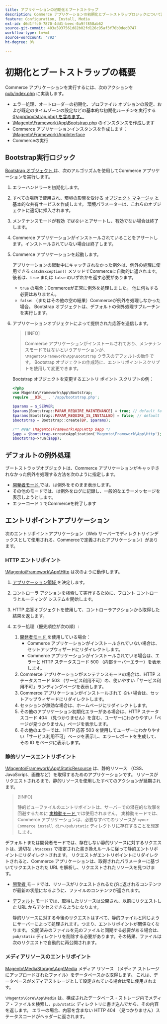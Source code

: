 ```yaml
---
title: アプリケーションの初期化とブートストラップ
description: Commerce アプリケーションの初期化とブートストラップロジックについて説明します。
feature: Configuration, Install, Media
exl-id: 46d1ffc0-7870-4dd1-beec-0a9ff858ab62
source-git-commit: 403a5937561d82b02fd126c95af3f70b0ded0747
workflow-type: tm+mt
source-wordcount: '792'
ht-degree: 0%

---
```


# 初期化とブートストラップの概要

Commerce アプリケーションを実行するには、次のアクションを [pub/index.php][index] に実装します。

- エラー処理、オートローダーの初期化、プロファイル オプションの設定、および既定のタイムゾーンの設定などの基本的な初期化ルーチンを実行する [0}app/bootstrap.php} を含めます。][bootinitial]
- [\Magento\Framework\App\Bootstrap.php][bootstrap] <!-- It requires initialization parameters to be specified in constructor. Normally, the $_SERVER super-global variable is supposed to be passed there. --> のインスタンスを作成します
- Commerce アプリケーションインスタンスを作成します：[\Magento\Framework\AppInterface][app-face]
- Commerceの実行

## Bootstrap実行ロジック

[Bootstrap オブジェクト ][bootinitial] は、次のアルゴリズムを使用してCommerce アプリケーションを実行します。

1. エラーハンドラーを初期化します。
1. すべての場所で使用され、環境の影響を受ける [ オブジェクト マネージャ ][object] と基本的な共有サービスを作成します。 環境パラメーターは、これらのオブジェクトに適切に挿入されます。
1. メンテナンスモードが有効 _ではない_ とアサートし、有効でない場合は終了します。
1. Commerce アプリケーションがインストールされていることをアサートします。インストールされていない場合は終了します。
1. Commerce アプリケーションを起動します。

   アプリケーションの起動中にキャッチされなかった例外は、例外の処理に使用できる `catchException()` メソッドでCommerceに自動的に返されます。 後者は、`true` または `false` のいずれかを返す必要があります。

   - `true` の場合：Commerceが正常に例外を処理しました。 他に何もする必要はありません。
   - `false`: （またはその他の空の結果）Commerceが例外を処理しなかった場合。 Bootstrap オブジェクトは、デフォルトの例外処理サブルーチンを実行します。

1. アプリケーションオブジェクトによって提供された応答を送信します。

   >[!INFO]
   >
   >Commerce アプリケーションがインストールされており、メンテナンスモードではないというアサーションが、`\Magento\Framework\App\Bootstrap` クラスのデフォルトの動作です。 Bootstrap オブジェクトの作成時に、エントリポイントスクリプトを使用して変更できます。

   Bootstrap オブジェクトを変更するエントリ ポイント スクリプトの例：

   ```php
   <?php
   use Magento\Framework\App\Bootstrap;
   require __DIR__ . '/app/bootstrap.php';
   
   $params = $_SERVER;
   $params[Bootstrap::PARAM_REQUIRE_MAINTENANCE] = true; // default false
   $params[Bootstrap::PARAM_REQUIRE_IS_INSTALLED] = false; // default true
   $bootstrap = Bootstrap::create(BP, $params);
   
   /** @var \Magento\Framework\App\Http $app */
   $app = $bootstrap->createApplication('Magento\Framework\App\Http');
   $bootstrap->run($app);
   ```

## デフォルトの例外処理

ブートストラップオブジェクトは、Commerce アプリケーションがキャッチされなかった例外を処理する方法を次のように指定します。

- [ 開発者モード ](../bootstrap/application-modes.md#developer-mode) では、は例外をそのまま表示します。
- その他のモードでは、は例外をログに記録し、一般的なエラーメッセージを表示しようとします。
- エラーコード `1` でCommerceを終了します

## エントリポイントアプリケーション

次のエントリポイントアプリケーション（Web サーバーでディレクトリインデックスとして使用される、Commerceで定義されたアプリケーション）があります。

### HTTP エントリポイント

[\Magento\Framework\App\Http][http] は次のように動作します。

1. [ アプリケーション領域 ](https://developer.adobe.com/commerce/php/architecture/modules/areas/) を決定します。
1. コントローラ アクションを検索して実行するために、フロント コントローラとルーティング システムを開始します。
1. HTTP 応答オブジェクトを使用して、コントローラアクションから取得した結果を返します。
1. エラー処理（優先順位が次の順）:

   1. [ 開発者モード ](../bootstrap/application-modes.md#developer-mode) を使用している場合：
      - Commerce アプリケーションがインストールされていない場合は、セットアップウィザードにリダイレクトします。
      - Commerce アプリケーションがインストールされている場合は、エラーと HTTP ステータスコード 500 （内部サーバーエラー）を表示します。
   1. Commerce アプリケーションがメンテナンスモードの場合は、HTTP ステータスコード 503 （サービス利用不可）の、使いやすい「サービス利用不可」ランディングページを表示します。
   1. Commerce アプリケーションがインストールされて _ない_ 場合は、セットアップウィザードにリダイレクトします。
   1. セッションが無効な場合は、ホームページにリダイレクトします。
   1. その他のアプリケーション初期化エラーがある場合は、HTTP ステータスコード 404 （見つかりません）を含む、ユーザーにわかりやすい「ページが見つかりません」ページを表示します。
   1. その他のエラーでは、HTTP 応答 503 を使用してユーザーにわかりやすい「サービス利用不可」ページを表示し、エラーレポートを生成して、その ID をページに表示します。

### 静的リソースエントリポイント

[\Magento\Framework\App\StaticResource][static-resource] は、静的リソース （CSS、JavaScript、画像など）を取得するためのアプリケーションです。 リソースがリクエストされるまで、静的リソースを使用したすべてのアクションが延期されます。

>[!INFO]
>
>静的ビューファイルのエントリポイントは、サーバーでの潜在的な攻撃を回避するために [ 実稼動モード ](application-modes.md#production-mode) では使用されません。 実稼動モードでは、Commerce アプリケーションは、必要なすべてのリソースが `<your Commerce install dir>/pub/static` ディレクトリに存在することを想定します。

デフォルトまたは開発者モードでは、存在しない静的リソースに対するリクエストは、適切な `.htaccess` で指定された書き換えルールに従って静的エントリポイントにリダイレクトされます。
リクエストがエントリポイントにリダイレクトされると、Commerce アプリケーションは、取得されたパラメーターに基づいてリクエストされた URL を解析し、リクエストされたリソースを見つけます。

- [ 開発者 ](application-modes.md#developer-mode) モードでは、リソースがリクエストされるたびに返されるコンテンツが最新の状態になるように、ファイルのコンテンツが返されます。
- [ デフォルト ](application-modes.md#default-mode) モードでは、取得したリソースは公開され、以前にリクエストした URL からアクセスできるようになります。

  静的リソースに対する今後のリクエストはすべて、静的ファイルと同じようにサーバーによって処理されます。つまり、エントリポイントが関係なくなります。 公開済みのファイルを元のファイルと同期する必要がある場合は、`pub/static` ディレクトリを削除する必要があります。その結果、ファイルは次のリクエストで自動的に再公開されます。

### メディアリソースのエントリポイント

[Magento\MediaStorage\App\Media][media] メディア リソース （メディア ストレージにアップロードされたファイル）をデータベースから取得します。 これは、データベースがメディアストレージとして設定されている場合は常に使用されます。

`\Magento\Core\App\Media` は、構成されたデータベース・ストレージ内でメディア・ファイルを検索し、`pub/static` ディレクトリに書き込んでから、その内容を返します。 エラーの場合、内容を含まない HTTP 404 （見つかりません）ステータスコードがヘッダーに返されます。

<!-- Link Definitions -->

[app-face]: https://github.com/magento/magento2/tree/2.4/lib/internal/Magento/Framework/AppInterface.php
[bootinitial]: https://github.com/magento/magento2/tree/2.4/app/bootstrap.php
[bootstrap]: https://github.com/magento/magento2/tree/2.4/lib/internal/Magento/Framework/App/Bootstrap.php
[http]: https://github.com/magento/magento2/tree/2.4/lib/internal/Magento/Framework/App/Http
[index]: https://github.com/magento/magento2/tree/2.4/pub/index.php
[media]: https://github.com/magento/magento2/tree/2.4/app/code/Magento/MediaStorage/App/Media.php
[object]: https://github.com/magento/magento2/tree/2.4/lib/internal/Magento/Framework/ObjectManager
[static-resource]: https://github.com/magento/magento2/tree/2.4/lib/internal/Magento/Framework/App/StaticResource.php
